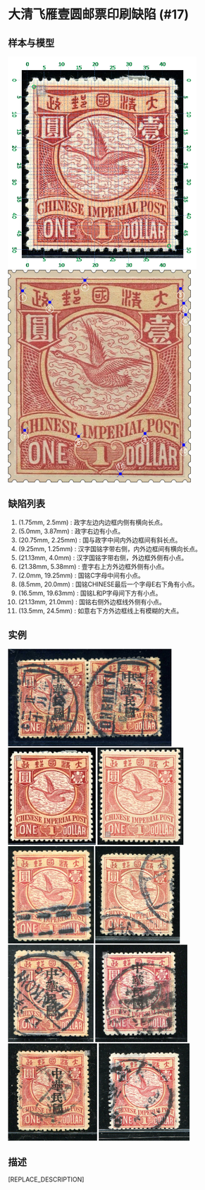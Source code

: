 # 大清飞雁壹圆邮票印刷缺陷 (#17)

## 样本与模型
<img src="sampling.png" height=480/> <img src="model.png" height=480/>

## 缺陷列表
1. (1.75mm, 2.5mm) :  政字左边内边框内侧有横向长点。
1. (5.0mm, 3.87mm) :  政字右边有小点。
1. (20.75mm, 2.25mm) :  国与政字中间内外边框间有斜长点。
1. (9.25mm, 1.25mm) :  汉字国铭字带右侧，内外边框间有横向长点。
1. (21.13mm, 4.0mm) :  汉字国铭字带右侧，外边框外侧有小点。
1. (21.38mm, 5.38mm) :  壹字右上方外边框外侧有小点。
1. (2.0mm, 19.25mm) :  国铭C字母中间有小点。
1. (8.5mm, 20.0mm) :  国铭CHINESE最后一个字母E右下角有小点。
1. (16.5mm, 19.63mm) :  国铭L和P字母间下方有小点。
1. (21.13mm, 21.0mm) :  国铭右侧外边框线外侧有小点。
1. (13.5mm, 24.5mm) :  如意右下方外边框线上有模糊的大点。


## 实例
<img src="2009-09-14_00028080003A.jpg" height=220/> <img src="2011-10-28_00048790040A.jpg" height=220/> <img src="2012-07-25_00064888010A.jpg" height=220/> <img src="2012-09-24_00069873001A.jpg" height=220/> <img src="2012-10-20_00071404118A.jpg" height=220/> <img src="2013-01-18_00078802086A.jpg" height=220/> <img src="2014-01-22_00133999134A.jpg" height=220/> <img src="2014-03-05_00136557019A.jpg" height=220/> <img src="2014-03-22_00138665007A.jpg" height=220/> 


## 描述
[REPLACE_DESCRIPTION]
